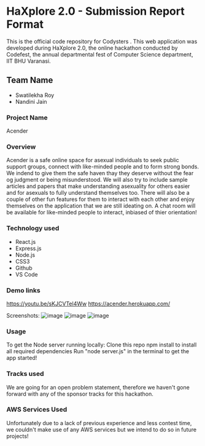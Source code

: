 # HaXplore 2.0 - Submission Report Format
This is the official code repository for Codysters . This web application was developed during HaXplore 2.0, the online hackathon conducted by Codefest, the annual departmental fest of Computer Science department, IIT BHU Varanasi.

## Team Name
* Swatilekha Roy
* Nandini Jain

### Project Name
Acender

### Overview
Acender is a safe online space for asexual individuals to seek public support groups, connect with like-minded people and to form strong bonds. We indend to give them the safe haven thay they deserve without the fear og judgment or being misunderstood. We will also try to include sample articles and papers that make understanding asexuality for others easier and for asexuals to fully understand themselves too. There will also be a couple of other fun features for them to interact with each other and enjoy themselves on the application that we are still ideating on. A chat room will be available for like-minded people to interact, inbiased of thier orientation!

### Technology used
* React.js
* Express.js
* Node.js
* CSS3
* Github
* VS Code

### Demo links
https://youtu.be/sKJCVTel4Ww
https://acender.herokuapp.com/

Screenshots:
![image](https://user-images.githubusercontent.com/66139520/112748484-76e00480-8fd9-11eb-91fc-e52846e9ec4a.png)
![image](https://user-images.githubusercontent.com/66139520/112748520-bc9ccd00-8fd9-11eb-973f-0646a7a15038.png)
![image](https://user-images.githubusercontent.com/66139520/112749045-629e0680-8fdd-11eb-8879-7f4fb6a69485.png)

### Usage
To get the Node server running locally:
Clone this repo
npm install to install all required dependencies
Run "node server.js" in the terminal to get the app started!

### Tracks used
We are going for an open problem statement, therefore we haven't gone forward with any of the sponsor tracks for this hackathon.

### AWS Services Used
Unfortunately due to a lack of previous experience and less contest time, we couldn't make use of any AWS services but we intend to do so in future projects!
